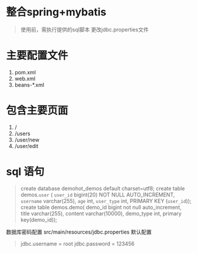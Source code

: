 # 整合spring+mybatis

> 使用前，需执行提供的sql脚本
> 更改jdbc.properties文件


# 主要配置文件
1. pom.xml
2. web.xml
3. beans-*.xml


# 包含主要页面
1. /
2. /users
3. /user/new
4. /user/edit



# sql 语句


> create database demohot_demos default charset=utf8;
> create table demos.`user` ( `user_id` bigint(20) NOT NULL AUTO_INCREMENT, `username` varchar(255), `age` int, `user_type` int, PRIMARY KEY (`user_id`));
> create table demos.demo( demo_id bigint not null auto_increment, title varchar(255), content varchar(10000), demo_type int, primary key(demo_id));

数据库密码配置
src/main/resources/jdbc.properties
默认配置
> jdbc.username = root
> jdbc.password = 123456
